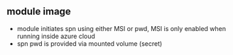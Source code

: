 
## module image

- module initiates spn using either MSI or pwd, MSI is only enabled when running inside azure cloud
- spn pwd is provided via mounted volume (secret)